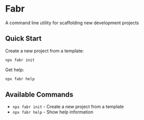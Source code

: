 # Fabr
A command line utility for scaffolding new development projects

## Quick Start

Create a new project from a template:

```bash
npx fabr init
```

Get help:

```bash
npx fabr help
```

## Available Commands

- `npx fabr init` - Create a new project from a template
- `npx fabr help` - Show help information
